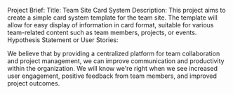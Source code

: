 Project Brief:
Title: Team Site Card System
Description: This project aims to create a simple card system template for the team site. The template will allow for easy display of information in card format, suitable for various team-related content such as team members, projects, or events.
Hypothesis Statement or User Stories:

We believe that by providing a centralized platform for team collaboration and project management, we can improve communication and productivity within the organization.
We will know we're right when we see increased user engagement, positive feedback from team members, and improved project outcomes.
